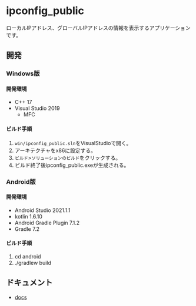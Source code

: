 # ipconfig_public
ローカルIPアドレス、グローバルIPアドレスの情報を表示するアプリケーションです。

## 開発
### Windows版
#### 開発環境
* C++ 17
* Visual Studio 2019
  * MFC

#### ビルド手順
1. `win/ipconfig_public.sln`をVisualStudioで開く。
2. アーキテクチャをx86に設定する。
3. `ビルド`>`ソリューションのビルド`をクリックする。
4. ビルド終了後ipconfig_public.exeが生成される。

### Android版
#### 開発環境
* Android Studio 2021.1.1
* kotlin 1.6.10
* Android Gradle Plugin 7.1.2
* Gradle 7.2

#### ビルド手順
1. cd android
1. ./gradlew build

## ドキュメント
* [docs](/docs)